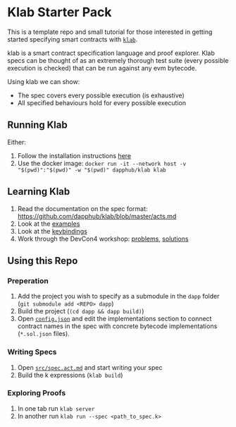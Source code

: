 # Klab Starter Pack

This is a template repo and small tutorial for those interested in getting started specifying smart contracts with [`klab`](https://github.com/dapphub/klab).

klab is a smart contract specification language and proof explorer. Klab specs can be thought of as an extremely thorough test suite (every possible execution is checked) that can be run against any evm bytecode.

Using klab we can show:

- The spec covers every possible execution (is exhaustive)
- All specified behaviours hold for every possible execution

## Running Klab

Either:

1. Follow the installation instructions [here](https://github.com/dapphub/klab#setting-up-klab-server-and-client)
1. Use the docker image: `docker run -it --network host -v "$(pwd)":"$(pwd)" -w "$(pwd)" dapphub/klab klab`

## Learning Klab

1. Read the documentation on the spec format: https://github.com/dapphub/klab/blob/master/acts.md
1. Look at the [examples](https://github.com/dapphub/klab/tree/master/examples)
1. Look at the [keybindings](https://github.com/dapphub/klab#key-bindings)
1. Work through the DevCon4 workshop: [problems](https://github.com/dapphub/fv-tutorial), [solutions](https://github.com/dapphub/fv-tutorial-solutions)

## Using this Repo

### Preperation

1. Add the project you wish to specify as a submodule in the `dapp` folder (`git submodule add <REPO> dapp`)
1. Build the project (`(cd dapp && dapp build)`)
1. Open [`config.json`](./config.json) and edit the implementations section to connect contract names in the spec with concrete bytecode implementations (`*.sol.json` files).

### Writing Specs

1. Open [`src/spec.act.md`](./src/spec.act.md) and start writing your spec
1. Build the k expressions (`klab build`)

### Exploring Proofs

1. In one tab run `klab server`
1. In another run `klab run --spec <path_to_spec.k>`
